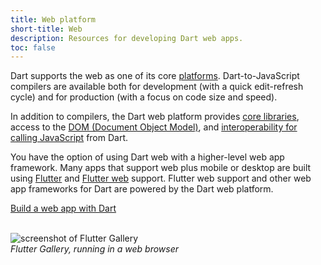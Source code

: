 ```yaml
---
title: Web platform
short-title: Web
description: Resources for developing Dart web apps.
toc: false
---
```


Dart supports the web as one of its core [platforms](/overview#platform).
Dart-to-JavaScript compilers are available both for development
(with a quick edit-refresh cycle)
and for production
(with a focus on code size and speed).

In addition to compilers,
the Dart web platform provides [core libraries][],
access to the [DOM (Document Object Model)][DOM],
and [interoperability for calling JavaScript][interop] from Dart.

You have the option of using Dart web with a higher-level web app framework.
Many apps that support web plus mobile or desktop are built
using [Flutter][] and [Flutter web][] support.
Flutter web support
and other web app frameworks for Dart are powered by the Dart web platform.

<p class="text-center">
  <a href="/web/get-started" class="btn btn-primary btn-lg">Build a web app with Dart</a>
</p>

<p class="text-center">
  <br>
  <img 
    src="/assets/img/flutter-gallery.jpg"
    alt="screenshot of Flutter Gallery">
  <br>
  <em>Flutter Gallery, running in a web browser</em>
</p>

[core libraries]: /libraries#web-platform-libraries
[DOM]: /web/get-started
[Flutter]: {{site.flutter}}
[Flutter web]: {{site.flutter}}/web
[interop]: /interop/js-interop
